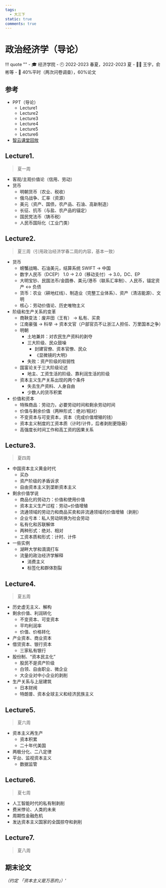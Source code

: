 ```yaml
---
tags:
  - 大三下
static: true
comments: true
---
```


# 政治经济学（导论）

!!! quote ""
    - 🎓 经济学院
    - 🕙 2022-2023 春夏，2022-2023 夏
    - 🧑‍🏫 王宇，俞彬等
    - 📝 40%平时（两次问卷调查），60%论文


## 参考

- PPT（导论）
    - Lecture1
    - Lecture2
    - Lecture3
    - Lecture4
    - Lecture5
    - Lecture6
- [智云课堂回放](https://classroom.zju.edu.cn/coursedetail?course_id=47818&tenant_code=112)

## Lecture1.

> 夏一周

- 客观/主观价值论（信用、劳动）
- 货币
    - 明朝货币（农业、税收）
    - 俄乌战争、汇率（资源）
    - 美元（资产、国债，农产品、石油、高新制造）
    - 长征、抗币（与盐、农产品的锚定）
    - 国民党法币（铸币税）
    - 人民币国际化（工业门类）

## Lecture2.

> 夏三周（引用政治经济学春二周的内容，基本一致）

- 货币
    - 螃蟹战略、石油美元，结算系统 SWIFT -> 中国
    - 数字人民币（DCEP） 1.0 -> 2.0（移动支付）-> 3.0，DC、EP
    - 大明宝钞、民国法币/金圆券、美元/港币（联系汇率制）、人民币，锚定资产 <-> 负债
    - 货币：农业（耕地红线）、制造业（完整工业体系）、资产（清洁能源）、文明
    - 核心：劳动价值论、历史唯物主义
- 阶级和生产关系的变革
    - 商鞅变法：废井田（王有） -> 私有、买卖
    - 江南豪强 -> 科举 -> 资本文官（户部官员不让浙江人担任、万里国本之争）
    - 明朝
        - 土地兼并：对农民生产资料的剥夺
        - 三大阶级、民众鼓噪
            - 封建官僚、资本官僚、民众
            - 《显微镜的大明》
        - 失败：资产阶级的软弱性
    - 国富论关于三大阶级论述
        - 地主、工资生活的阶级、靠利润生活的阶级
    - 资本主义生产关系出现的两个条件
        - 失去生产资料、人身自由
        - 少数人的货币积累
- 价值和资本
    - 特殊商品：劳动力，必要劳动时间和剩余劳动时间
    - 价值与剩余价值（两种形式：绝对/相对）
    - 不变资本与可变资本，资本（完成价值增殖的钱）
    - 资本主义制度的工资本质（计时/计件，后者剥削更隐蔽）
    - 高强度长时间工作和高工资的因果关系


## Lecture3.

> 夏四周

- 中国资本主义黄金时代
    - 买办
    - 资产阶级的矛盾诉求
    - 自由资本主义到垄断资本主义
- 剩余价值学说
    - 商品化的劳动力：价值和使用价值
    - 资本主义生产过程：劳动+价值增殖
    - 流通领域的劳动力和商品买卖和非流通领域的价值增殖（剥削）
    - 企业亏本：私人劳动转换为社会劳动
    - 私有化和苏联解体
    - 两种形式：绝对、相对
    - 工资本质和形式：计时、计件
- 一些实例
    - 湖畔大学和滴滴打车
    - 流量的政治经济学解释
        - 消费主义
        - 标签化和群体割裂

## Lecture4.

> 夏五周

- 历史虚无主义、解构
- 剩余价值、利润转化
    - 不变资本、可变资本
    - 平均利润率
    - 价值、价格转化
- 产业资本、商业资本
- 借贷资本、银行资本
    - 三家私有银行
- 股份制、“资本民主化”
    - 股民不是资产阶级
    - 白领、自由职业、微企业
    - 大企业对中小企业的剥削
- 生产关系与上层建筑
    - 日本财阀
    - 特朗普、资本全球主义和经济民族主义

## Lecture5.

> 夏六周

- 资本主义再生产
    - 资本积累
    - 二十年代美国
- 两极分化、二八定律
- 平台、监视资本主义
    - 数据监管

## Lecture6.

> 夏七周

- 人工智能时代的私有制剥削
- 费米悖论、人类的未来
- 周期性金融危机
- 发达资本主义国家的全国掠夺和剥削

## Lecture7.

> 夏八周


## 期末论文

*（约定 「资本主义是万恶的」）*‘


